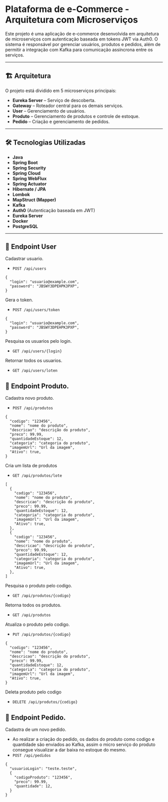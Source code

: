 # Plataforma de e-Commerce - Arquitetura com Microserviços

Este projeto é uma aplicação de e-commerce desenvolvida em arquitetura de microserviços com autenticação baseada em tokens JWT via Auth0. O sistema é responsável por gerenciar usuários, produtos e pedidos, além de permitir a integração com Kafka para comunicação assíncrona entre os serviços.

---

## 🏗️ Arquitetura

O projeto está dividido em 5 microserviços principais:

- **Eureka Server** – Serviço de descoberta.
- **Gateway** – Roteador central para os demais serviços.
- **User** – Gerenciamento de usuários.
- **Produto** – Gerenciamento de produtos e controle de estoque.
- **Pedido** – Criação e gerenciamento de pedidos.

---

## 🛠️ Tecnologias Utilizadas

- **Java**  
- **Spring Boot**  
- **Spring Security**  
- **Spring Cloud**  
- **Spring WebFlux**  
- **Spring Actuator**  
- **Hibernate / JPA**  
- **Lombok**  
- **MapStruct (Mapper)**  
- **Kafka**  
- **Auth0** (Autenticação baseada em JWT)  
- **Eureka Server**
- **Docker**
- **PostgreSQL**  

---

## 📡 Endpoint User

Cadastrar usuario.
- `POST /api/users`
```
{
  "login": "usuario@example.com",
  "password": "JBSWY3DPEHPK3PXP",
}
```
Gera o token.
- `POST /api/users/token`
```
{
  "login": "usuario@example.com",
  "password": "JBSWY3DPEHPK3PXP",
}
```
Pesquisa os usuarios pelo login.
- `GET /api/users/{login}`

Retornar todos os usuarios.
- `GET /api/users/loten`

## 📡 Endpoint Produto.
Cadastra novo produto.
- `POST /api/produtos`
```
{
  "codigo": "123456",
  "nome": "nome do produto",
  "descricao": "descrição do produto",
  "preco": 99.99,
  "quantidadeEstoque": 12,
  "categoria": "categoria do produto",
  "imagemUrl": "Url da imagem",
  "Ativo": true,
}
```

Cria um lista de produtos
- `GET /api/produtos/lote`
```
[ 
  {
    "codigo": "123456",
    "nome": "nome do produto",
    "descricao": "descrição do produto",
    "preco": 99.99,
    "quantidadeEstoque": 12,
    "categoria": "categoria do produto",
    "imagemUrl": "Url da imagem",
    "Ativo": true,
  },
  {
    "codigo": "123456",
    "nome": "nome do produto",
    "descricao": "descrição do produto",
    "preco": 99.99,
    "quantidadeEstoque": 12,
    "categoria": "categoria do produto",
    "imagemUrl": "Url da imagem",
    "Ativo": true,
  },
] 
```
Pesquisa o produto pelo codigo.
- `GET /api/produtos/{codigo}`

Retorna todos os produtos.
- `GET /api/produtos`

Atualiza o produto pelo codigo.
- `PUT /api/produtos/{codigo}`
```
{
  "codigo": "123456",
  "nome": "nome do produto",
  "descricao": "descrição do produto",
  "preco": 99.99,
  "quantidadeEstoque": 12,
  "categoria": "categoria do produto",
  "imagemUrl": "Url da imagem",
  "Ativo": true,
}
```

Deleta produto pelo codigo
- `DELETE /api/produtos/{codigo}`

## 📡 Endpoint Pedido.
Cadastra de um novo pedido.
- Ao realizar a criação do pedido, os dados do produto como codigo e quantidade são enviados ao Kafka, assim o micro serviço do produto consegue visualizar a dar baixa no estoque do mesmo.
- `POST /api/pedidos`
```
{
  "usuarioLogin": "teste.teste",
  {
    "codigoProduto": "123456",
    "preco": 99.99,
    "quantidade": 12,
  }
}
```
